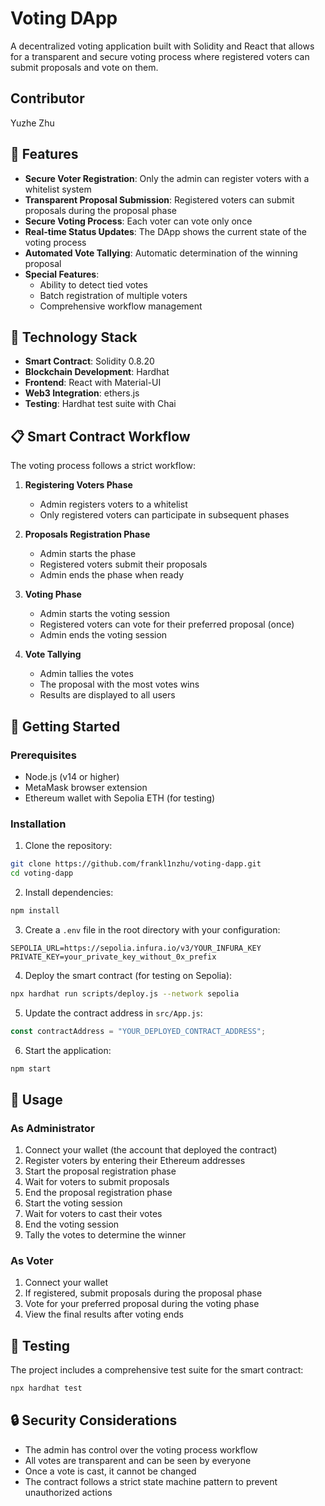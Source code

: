 # Voting DApp

A decentralized voting application built with Solidity and React that allows for a transparent and secure voting process where registered voters can submit proposals and vote on them.

## Contributor

Yuzhe Zhu

## 🌟 Features

- **Secure Voter Registration**: Only the admin can register voters with a whitelist system
- **Transparent Proposal Submission**: Registered voters can submit proposals during the proposal phase
- **Secure Voting Process**: Each voter can vote only once
- **Real-time Status Updates**: The DApp shows the current state of the voting process
- **Automated Vote Tallying**: Automatic determination of the winning proposal
- **Special Features**:
  - Ability to detect tied votes
  - Batch registration of multiple voters
  - Comprehensive workflow management

## 🔧 Technology Stack

- **Smart Contract**: Solidity 0.8.20
- **Blockchain Development**: Hardhat
- **Frontend**: React with Material-UI
- **Web3 Integration**: ethers.js
- **Testing**: Hardhat test suite with Chai

## 📋 Smart Contract Workflow

The voting process follows a strict workflow:

1. **Registering Voters Phase**

   - Admin registers voters to a whitelist
   - Only registered voters can participate in subsequent phases
2. **Proposals Registration Phase**

   - Admin starts the phase
   - Registered voters submit their proposals
   - Admin ends the phase when ready
3. **Voting Phase**

   - Admin starts the voting session
   - Registered voters can vote for their preferred proposal (once)
   - Admin ends the voting session
4. **Vote Tallying**

   - Admin tallies the votes
   - The proposal with the most votes wins
   - Results are displayed to all users

## 🚀 Getting Started

### Prerequisites

- Node.js (v14 or higher)
- MetaMask browser extension
- Ethereum wallet with Sepolia ETH (for testing)

### Installation

1. Clone the repository:

```bash
git clone https://github.com/frankl1nzhu/voting-dapp.git
cd voting-dapp
```

2. Install dependencies:

```bash
npm install
```

3. Create a `.env` file in the root directory with your configuration:

```
SEPOLIA_URL=https://sepolia.infura.io/v3/YOUR_INFURA_KEY
PRIVATE_KEY=your_private_key_without_0x_prefix
```

4. Deploy the smart contract (for testing on Sepolia):

```bash
npx hardhat run scripts/deploy.js --network sepolia
```

5. Update the contract address in `src/App.js`:

```javascript
const contractAddress = "YOUR_DEPLOYED_CONTRACT_ADDRESS";
```

6. Start the application:

```bash
npm start
```

## 📱 Usage

### As Administrator

1. Connect your wallet (the account that deployed the contract)
2. Register voters by entering their Ethereum addresses
3. Start the proposal registration phase
4. Wait for voters to submit proposals
5. End the proposal registration phase
6. Start the voting session
7. Wait for voters to cast their votes
8. End the voting session
9. Tally the votes to determine the winner

### As Voter

1. Connect your wallet
2. If registered, submit proposals during the proposal phase
3. Vote for your preferred proposal during the voting phase
4. View the final results after voting ends

## 🧪 Testing

The project includes a comprehensive test suite for the smart contract:

```bash
npx hardhat test
```

## 🔒 Security Considerations

- The admin has control over the voting process workflow
- All votes are transparent and can be seen by everyone
- Once a vote is cast, it cannot be changed
- The contract follows a strict state machine pattern to prevent unauthorized actions
